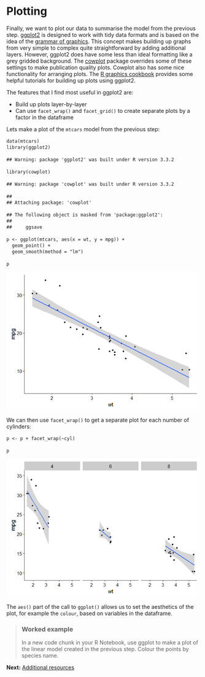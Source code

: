 Plotting
========

Finally, we want to plot our data to summarise the model from the
previous step.
[ggplot2](https://cran.r-project.org/web/packages/ggplot2/ggplot2.pdf)
is designed to work with tidy data formats and is based on the idea of
the [grammar of
graphics](https://ramnathv.github.io/pycon2014-r/visualize/ggplot2.html).
This concept makes building up graphs from very simple to complex quite
straightforward by adding additional layers. However, ggplot2 does have
some less than ideal formatting like a grey gridded background. The
[cowplot]() package overrides some of these settings to make publication
quality plots. Cowplot also has some nice functionality for arranging
plots. The [R graphics cookbook](http://www.cookbook-r.com/Graphs/)
provides some helpful tutorials for building up plots using ggplot2.

The features that I find most useful in ggplot2 are:

-   Build up plots layer-by-layer
-   Can use `facet_wrap()` and `facet_grid()` to create separate plots
    by a factor in the dataframe

Lets make a plot of the `mtcars` model from the previous step:

    data(mtcars)
    library(ggplot2)

    ## Warning: package 'ggplot2' was built under R version 3.3.2

    library(cowplot)

    ## Warning: package 'cowplot' was built under R version 3.3.2

    ## 
    ## Attaching package: 'cowplot'

    ## The following object is masked from 'package:ggplot2':
    ## 
    ##     ggsave

    p <- ggplot(mtcars, aes(x = wt, y = mpg)) + 
      geom_point() + 
      geom_smooth(method = "lm")

    p

![](plotting_files/figure-markdown_strict/unnamed-chunk-1-1.png)

We can then use `facet_wrap()` to get a separate plot for each number of
cylinders:

    p <- p + facet_wrap(~cyl)

    p

![](plotting_files/figure-markdown_strict/unnamed-chunk-2-1.png)

The `aes()` part of the call to `ggplot()` allows us to set the
aesthetics of the plot, for example the `colour`, based on variables in
the dataframe.

> ### Worked example
>
> In a new code chunk in your R Notebook, use ggplot to make a plot of
> the linear model created in the previous step. Colour the points by
> species name.

**Next:** [Additional resources](./next_steps.md)

